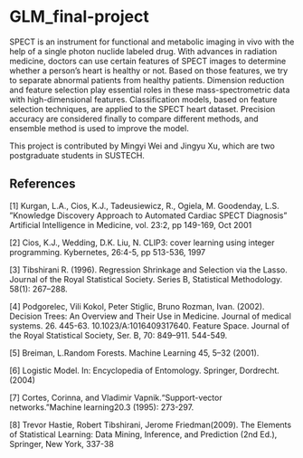 # GLM_final-project
SPECT is an instrument for functional and metabolic imaging in vivo with the help of a single photon nuclide labeled drug. With advances in radiation medicine, doctors can use certain features of SPECT images to determine whether a person’s heart is healthy or not. Based on those features, we try to separate abnormal patients from healthy patients. Dimension reduction and feature selection play essential roles in these mass-spectrometric data with high-dimensional features. Classification models, based on feature selection techniques, are applied to the SPECT heart dataset. Precision accuracy are considered finally to compare different methods, and ensemble method is used to improve the model.

This project is contributed by Mingyi Wei and Jingyu Xu, which are two postgraduate students in SUSTECH.

## References

[1] Kurgan, L.A., Cios, K.J., Tadeusiewicz, R., Ogiela, M. Goodenday, L.S. ”Knowledge Discovery
Approach to Automated Cardiac SPECT Diagnosis” Artificial Intelligence in Medicine, vol. 23:2,
pp 149-169, Oct 2001

[2] Cios, K.J., Wedding, D.K. Liu, N. CLIP3: cover learning using integer programming. Kybernetes,
26:4-5, pp 513-536, 1997

[3] Tibshirani R. (1996). Regression Shrinkage and Selection via the Lasso. Journal of the Royal
Statistical Society. Series B, Statistical Methodology. 58(1): 267–288.

[4] Podgorelec, Vili Kokol, Peter Stiglic, Bruno Rozman, Ivan. (2002). Decision Trees: An Overview
and Their Use in Medicine. Journal of medical systems. 26. 445-63. 10.1023/A:1016409317640.
Feature Space. Journal of the Royal Statistical Society, Ser. B, 70: 849–911. 544-549.

[5] Breiman, L.Random Forests. Machine Learning 45, 5–32 (2001).

[6] Logistic Model. In: Encyclopedia of Entomology. Springer, Dordrecht. (2004)

[7] Cortes, Corinna, and Vladimir Vapnik.“Support-vector networks.”Machine learning20.3 (1995):
273-297.

[8] Trevor Hastie, Robert Tibshirani, Jerome Friedman(2009). The Elements of Statistical Learning:
Data Mining, Inference, and Prediction (2nd Ed.), Springer, New York, 337-38
